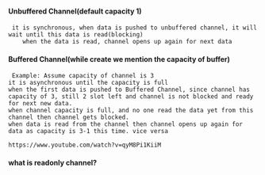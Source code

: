 #### Unbuffered Channel(default capacity 1)
	
     it is synchronous, when data is pushed to unbuffered channel, it will wait until this data is read(blocking)
	    when the data is read, channel opens up again for next data 

#### Buffered Channel(while create we mention the capacity of buffer)
	
     Example: Assume capacity of channel is 3
  	it is asynchronous until the capacity is full
  	when the first data is pushed to Buffered Channel, since channel has capacity of 3, still 2 slot left and channel is not blocked and ready for next new data.
  	when channel capacity is full, and no one read the data yet from this channel then channel gets blocked.
  	when data is read from the channel then channel opens up again for data as capacity is 3-1 this time. vice versa
  	
  	https://www.youtube.com/watch?v=qyM8Pi1KiiM

#### what is readonly channel?
